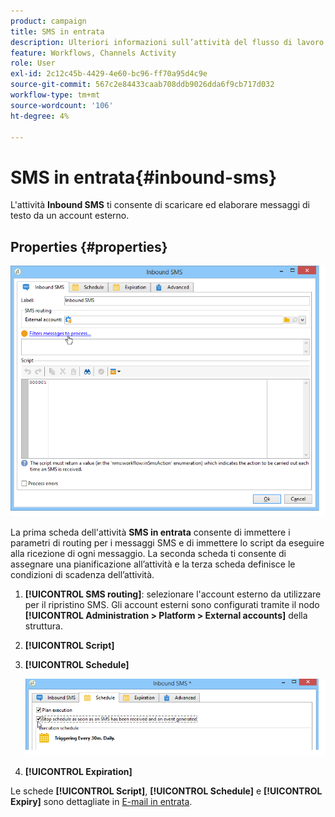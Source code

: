```yaml
---
product: campaign
title: SMS in entrata
description: Ulteriori informazioni sull’attività del flusso di lavoro SMS in entrata
feature: Workflows, Channels Activity
role: User
exl-id: 2c12c45b-4429-4e60-bc96-ff70a95d4c9e
source-git-commit: 567c2e84433caab708ddb9026dda6f9cb717d032
workflow-type: tm+mt
source-wordcount: '106'
ht-degree: 4%

---
```


# SMS in entrata{#inbound-sms}



L&#39;attività **Inbound SMS** ti consente di scaricare ed elaborare messaggi di testo da un account esterno.

## Properties {#properties}

![](assets/sms_rec_edit.png)

La prima scheda dell&#39;attività **SMS in entrata** consente di immettere i parametri di routing per i messaggi SMS e di immettere lo script da eseguire alla ricezione di ogni messaggio. La seconda scheda ti consente di assegnare una pianificazione all’attività e la terza scheda definisce le condizioni di scadenza dell’attività.

1. **[!UICONTROL SMS routing]**: selezionare l&#39;account esterno da utilizzare per il ripristino SMS. Gli account esterni sono configurati tramite il nodo **[!UICONTROL Administration > Platform > External accounts]** della struttura.
1. **[!UICONTROL Script]**
1. **[!UICONTROL Schedule]**

   ![](assets/sms_rec_edit_2.png)

1. **[!UICONTROL Expiration]**

Le schede **[!UICONTROL Script]**, **[!UICONTROL Schedule]** e **[!UICONTROL Expiry]** sono dettagliate in [E-mail in entrata](inbound-emails.md).
